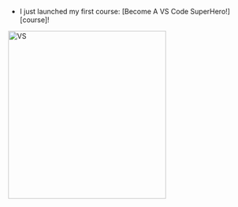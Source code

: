 
- I just launched my first course: [Become A VS Code SuperHero!][course]!
<img align="center" alt="VS" src="https://user-images.githubusercontent.com/47834415/105926157-5d522900-6039-11eb-8936-1a29d969e986.png" width="320px" height="340"/>